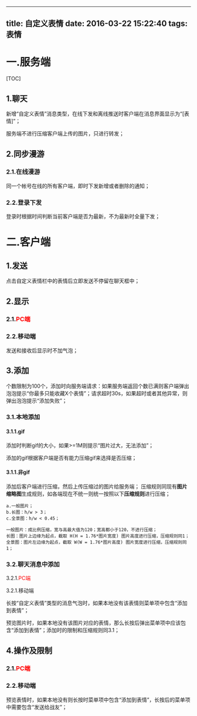 
---
title: 自定义表情
date: 2016-03-22 15:22:40
tags: 表情
---

# 一.服务端

[TOC]

## 1.聊天

新增“自定义表情”消息类型，在线下发和离线推送时客户端在消息界面显示为“[表情]”；

服务端不进行压缩客户端上传的图片，只进行转发；

## 2.同步漫游

### 2.1.在线漫游

同一个帐号在线的所有客户端，即时下发新增或者删除的通知；

### 2.2.登录下发

登录时根据时间判断当前客户端是否为最新，不为最新时全量下发；

# 二.客户端

## 1.发送

点击自定义表情栏中的表情后立即发送不停留在聊天框中；

## 2.显示

### 2.1.<span style="color:red;">PC端</span>

### 2.2.移动端

发送和接收后显示时不加气泡；

## 3.添加

个数限制为100个，添加时向服务端请求：如果服务端返回个数已满则客户端弹出泡泡提示“你最多只能收藏X个表情”；请求超时30s，如果超时或者其他异常，则弹出泡泡提示“添加失败”；

### 3.1.本地添加

#### 3.1.1.gif

添加时判断gif的大小，如果>=1M则提示“图片过大，无法添加”；

添加的gif根据客户端是否有能力压缩gif来选择是否压缩；

#### 3.1.1.非gif

添加后客户端进行压缩，然后上传压缩过的图片给服务端；
压缩规则同现有**图片缩略图**生成规则，如各端现在不统一则统一按照以下**压缩规则**进行压缩；

    a.一般图片；
    b.长图：h/w > 3；
    c.全景图：h/w < 0.45；

    一般图片：成比例压缩，宽与高最大值为120；宽高都小于120，不进行压缩；
    长图：图片上边缘为起点，截取 H(H = 1.76*图片宽度) 图片高度进行压缩，压缩规则同1；
    全景图：图片左边缘为起点，截取 W(W = 1.76*图片高度) 图片宽度进行压缩，压缩规则同1；



### 3.2.聊天消息中添加

3.2.1.<span style="color:red;">PC端</span>

3.2.1.移动端

长按“自定义表情”类型的消息气泡时，如果本地没有该表情则菜单项中包含“添加到表情”；

预览图片时，如果本地没有该图片对应的表情，那么长按后弹出菜单项中应该包含“添加到表情”；添加时的限制和压缩规则同3.1；

## 4.操作及限制

### 2.1.<span style="color:red;">PC端</span>

### 2.2.移动端

预览表情时，如果本地没有则长按时菜单项中包含“添加到表情”，长按后的菜单项中需要包含“发送给战友”；